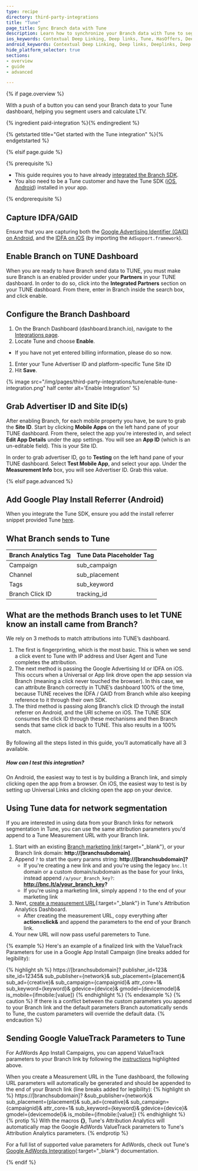 ```yaml
---
type: recipe
directory: third-party-integrations
title: "Tune"
page_title: Sync Branch data with Tune
description: Learn how to synchronize your Branch data with Tune to segment users from Branch installs and calculate LTV.
ios_keywords: Contextual Deep Linking, Deep links, Tune, HasOffers, Deeplinks, Deep Linking, Deeplinking, Deferred Deep Linking, Deferred Deeplinking, Google App Indexing, Google App Invites, Apple Universal Links, Apple Spotlight Search, Facebook App Links, AppLinks, Deepviews, Deep views, Mixpanel, user segmentation, life time value, LTV
android_keywords: Contextual Deep Linking, Deep links, Deeplinks, Deep Linking, Deeplinking, Deferred Deep Linking, Deferred Deeplinking, Google App Indexing, Google App Invites, Apple Universal Links, Apple Spotlight Search, Facebook App Links, AppLinks, Deepviews, Deep views, Mixpanel, user segmentation, life time value, LTV
hide_platform_selector: true
sections:
- overview
- guide
- advanced

---
```


{% if page.overview %}

With a push of a button you can send your Branch data to your Tune dashboard, helping you segment users and calculate LTV.

{% ingredient paid-integration %}{% endingredient %}

{% getstarted title="Get started with the Tune integration" %}{% endgetstarted %}

{% elsif page.guide %}

{% prerequisite %}

- This guide requires you to have already [integrated the Branch SDK]({{base.url}}/getting-started/sdk-integration-guide).
- You also need to be a Tune customer and have the Tune SDK ([iOS](http://developers.mobileapptracking.com/ios-sdk/), [Android](http://developers.mobileapptracking.com/android-sdk/)) installed in your app.

{% endprerequisite %}


## Capture IDFA/GAID

Ensure that you are capturing both the [Google Advertising Identifier (GAID) on Android]({{base.url}}/getting-started/sdk-integration-guide/advanced/android/#use-google-advertising-id), and the [IDFA on iOS]({{base.url}}/getting-started/sdk-integration-guide/advanced/ios/#install-the-sdk-manually) (by importing the `AdSupport.framework`).

## Enable Branch on TUNE Dashboard

When you are ready to have Branch send data to TUNE, you must make sure Branch is an enabled provider under your **Partners** in your TUNE dashboard. In order to do so, click into the **Integrated Partners** section on your TUNE dashboard. From there, enter in Branch inside the search box, and click enable.


## Configure the Branch Dashboard

1. On the Branch Dashboard (dashboard.branch.io), navigate to the [Integrations page](https://dashboard.branch.io/integrations).
1. Locate Tune and choose **Enable**.
  * If you have not yet entered billing information, please do so now.
1. Enter your Tune Advertiser ID and platform-specific Tune Site ID
1. Hit **Save**.

{% image src="/img/pages/third-party-integrations/tune/enable-tune-integration.png" half center alt='Enable Integration' %}

## Grab Advertiser ID and Site ID(s)

After enabling Branch, for each mobile property you have, be sure to grab the **Site ID**. Start by clicking **Mobile Apps** on the left hand pane of your TUNE dashboard. From there, select the app you're interested in, and select **Edit App Details** under the app settings. You will see an **App ID** (which is an un-editable field). This is your Site ID.

In order to grab advertiser ID, go to **Testing** on the left hand pane of your TUNE dashboard. Select **Test Mobile App**, and select your app. Under the **Measurement Info** box, you will see Advertiser ID. Grab this value.

{% elsif page.advanced %}

## Add Google Play Install Referrer (Android)

When you integrate the Tune SDK, ensure you add the install referrer snippet provided Tune [here](https://help.tune.com/marketing-console/how-google-play-install-referrer-works/).


## What Branch sends to Tune

Branch Analytics Tag | Tune Data Placeholder Tag
--- | ---
Campaign | sub_campaign
Channel | sub_placement
Tags | sub_keyword
Branch Click ID | tracking_id

## What are the methods Branch uses to let TUNE know an install came from Branch?

We rely on 3 methods to match attributions into TUNE’s dashboard.

1. The first is fingerprinting, which is the most basic. This is when we send a click event to Tune with IP address and User Agent and Tune completes the attribution.
1. The next method is passing the Google Advertising Id or IDFA on iOS. This occurs when a Universal or App link drove open the app session via Branch (meaning a click never touched the browser). In this case, we can attribute Branch correctly in TUNE’s dashboard 100% of the time, because TUNE receives the IDFA / GAID from Branch while also keeping reference to it through their own SDK.
1. The third method is passing along Branch’s click ID through the install referrer on Android, and the URI scheme on iOS. The TUNE SDK consumes the click ID through these mechanisms and then Branch sends that same click id back to TUNE. This also results in a 100% match.

By following all the steps listed in this guide, you’ll automatically have all 3 available.

##### How can I test this integration?

On Android, the easiest way to test is by building a Branch link, and simply clicking open the app from a browser. On iOS, the easiest way to test is by setting up Universal Links and clicking open the app on your device.

## Using Tune data for network segmentation

If you are interested in using data from your Branch links for network segmentation in Tune, you can use the same attribution parameters you'd append to a Tune Measurement URL with your Branch link. 

1. Start with an existing [Branch marketing link](https://dev.branch.io/features/google-search-ads/guide/#create-a-marketing-link-on-the-branch-dashboard){:target="_blank"}, or your Branch link domain: **http://[branchsubdomain]**.
1. Append `?` to start the query params string: **http://[branchsubdomain]?**
   - If you're creating a new link and and you're using the legacy `bnc.lt` domain or a custom domain/subdomain as the base for your links, instead append `/a/your_Branch_key?`: **http://bnc.lt/a/your_branch_key?**
   - If you're using a marketing link, simply append `?` to the end of your marketing link
1. Next, [create a measurement URL](https://help.tune.com/marketing-console/creating-a-measurement-url/){:target="_blank"} in Tune's Attribution Analytics Dashboard.
	- After creating the measurement URL, copy everything after **action=click&** and append the parameters to the end of your Branch link. 
1. Your new URL will now pass useful paremeters to Tune. 

{% example %}
Here's an example of a finalized link with the ValueTrack Parameters for use in a Google App Install Campaign (line breaks added for legibility):

{% highlight sh %}
https://[branchsubdomain]?
	publisher_id=123&
	site_id=12345&
	sub_publisher={network}&
	sub_placement={placement}&
	sub_ad={creative}&
	sub_campaign={campaignid}&
	attr_core=1&
	sub_keyword={keyword}&
	gdevice={device}&
	gmodel={devicemodel}&
	is_mobile={ifmobile:[value]}
{% endhighlight %}
{% endexample %}
{% caution %}
If there is a conflict between the custom parameters you append to your Branch link and the default parameters Branch automatically sends to Tune, the custom parameters will override the default data.
{% endcaution %}

## Sending Google ValueTrack Parameters to Tune

For AdWords App Install Campaigns, you can append ValueTrack parameters to your Branch link by following the [instructions]({{base.url}}/third-party-integrations/tune/advanced/#using-tune-data-for-network-segmentation) highlighted above. 

When you create a Measurement URL in the Tune dashboard, the following URL parameters will automatically be generated and should be appended to the end of your Branch link (line breaks added for legibility): 
{% highlight sh %}
https://[branchsubdomain]?
	&sub_publisher={network}&
	sub_placement={placement}&
	sub_ad={creative}&
	sub_campaign={campaignid}&
	attr_core=1&
	sub_keyword={keyword}&
	gdevice={device}&
	gmodel={devicemodel}&
	is_mobile={ifmobile:[value]}
{% endhighlight %}
{% protip %}
With the macros **{}**, Tune's Attribution Analytics will automatically map the Google AdWords ValueTrack parameters to Tune's  Attribution Analytics parameters.
{% endprotip %}

For a full list of supported value parameters for AdWords, check out Tune's [Google AdWords Integration](https://help.tune.com/marketing-console/google-adwords-integration/){:target="_blank"} documentation.

{% endif %}